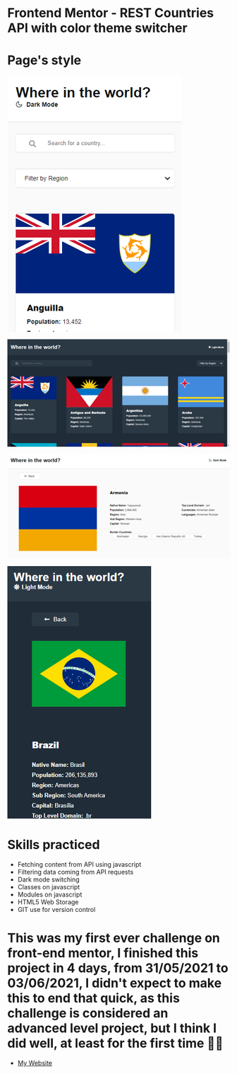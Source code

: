 # Frontend Mentor - REST Countries API with color theme switcher

# Page's style

![Design view of light mode for main page on mobiles](./sources/lightModeMainPageMobile.png)<br>

![Design view of dark mode for main page on desktops](./sources/darkModeMainPageDesktop.png)<br>

![Design view of light mode for details page on desktop](./sources/lightModeDetailsPageDesktop.png)<br>

![Design view of dark mode for details page on mobile](./sources/darkModeDetailsPageMobile.png)<br>

# Skills practiced
* Fetching content from API using javascript
* Filtering data coming from API requests
* Dark mode switching
* Classes on javascript
* Modules on javascript
* HTML5 Web Storage
* GIT use for version control

# This was my first ever challenge on front-end mentor, I finished this project in 4 days, from 31/05/2021 to 03/06/2021, I didn't expect to make this to end that quick, as this challenge is considered an advanced level project, but I think I did well, at least for the first time 🤷‍♂️

* [My Website](https://meu-portfolio-izui59udw-romario-negreiros.vercel.app)



